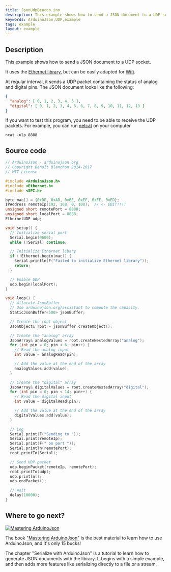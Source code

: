 ```yaml
---
title: JsonUdpBeacon.ino
description: This example shows how to send a JSON document to a UDP socket. It uses the Ethernet library but could easily be changed to support Wifi.
keywords: ArduinoJson,UDP,example
tags: example
layout: example
---
```


## Description

This example shows how to send a JSON document to a UDP socket.

It uses the [Ethernet library](https://www.arduino.cc/en/Reference/Ethernet), but can be easily adapted for [Wifi](https://www.arduino.cc/en/Reference/WiFi).

At regular interval, it sends a UDP packet containing the status of analog and digital pins.
The JSON document looks like the following:

```json
{
  "analog": [ 0, 1, 2, 3, 4, 5 ],
  "digital": [ 0, 1, 2, 3, 4, 5, 6, 7, 8, 9, 10, 11, 12, 13 ]
}
```

If you want to test this program, you need to be able to receive the UDP packets.
For example, you can run [netcat](https://nmap.org/ncat/) on your computer

    ncat -ulp 8888

## Source code

```c++
// ArduinoJson - arduinojson.org
// Copyright Benoit Blanchon 2014-2017
// MIT License

#include <ArduinoJson.h>
#include <Ethernet.h>
#include <SPI.h>

byte mac[] = {0xDE, 0xAD, 0xBE, 0xEF, 0xFE, 0xED};
IPAddress remoteIp(192, 168, 0, 108);  // <- EDIT!!!!
unsigned short remotePort = 8888;
unsigned short localPort = 8888;
EthernetUDP udp;

void setup() {
  // Initialize serial port
  Serial.begin(9600);
  while (!Serial) continue;

  // Initialize Ethernet libary
  if (!Ethernet.begin(mac)) {
    Serial.println(F("Failed to initialize Ethernet library"));
    return;
  }

  // Enable UDP
  udp.begin(localPort);
}

void loop() {
  // Allocate JsonBuffer
  // Use arduinojson.org/assistant to compute the capacity.
  StaticJsonBuffer<500> jsonBuffer;

  // Create the root object
  JsonObject& root = jsonBuffer.createObject();

  // Create the "analog" array
  JsonArray& analogValues = root.createNestedArray("analog");
  for (int pin = 0; pin < 6; pin++) {
    // Read the analog input
    int value = analogRead(pin);

    // Add the value at the end of the array
    analogValues.add(value);
  }

  // Create the "digital" array
  JsonArray& digitalValues = root.createNestedArray("digital");
  for (int pin = 0; pin < 14; pin++) {
    // Read the digital input
    int value = digitalRead(pin);

    // Add the value at the end of the array
    digitalValues.add(value);
  }

  // Log
  Serial.print(F("Sending to "));
  Serial.print(remoteIp);
  Serial.print(F(" on port "));
  Serial.println(remotePort);
  root.printTo(Serial);

  // Send UDP packet
  udp.beginPacket(remoteIp, remotePort);
  root.printTo(udp);
  udp.println();
  udp.endPacket();

  // Wait
  delay(10000);
}
```

## Where to go next?

<a href="https://leanpub.com/arduinojson/"><img src="{{site.baseurl}}/images/cover200.png" class="float-right" alt="Mastering ArduinoJson"></a>

The book ["Mastering ArduinoJson"](https://leanpub.com/arduinojson/) is the best material to learn how to use ArduinoJson, and it's only 15 bucks!

The chapter "Serialize with ArduinoJson" is a tutorial to learn how to generate JSON documents with the library. It begins with a simple example, and then adds more features like serializing directly to a file or a stream.
